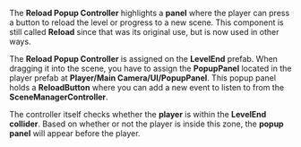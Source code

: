 The **Reload Popup Controller** highlights a **panel** where the player can press a button to reload the level or progress to a new scene. This component is still called **Reload** since that was its original use, but is now used in other ways.

The **Reload Popup Controller** is assigned on the **LevelEnd** prefab. When dragging it into the scene, you have to assign the **PopupPanel** located in the player prefab at **Player/Main Camera/UI/PopupPanel**. This popup panel holds a **ReloadButton** where you can add a new event to listen to from the **SceneManagerController**.

The controller itself checks whether the **player** is within the **LevelEnd collider**. Based on whether or not the player is inside this zone, the **popup panel** will appear before the player.